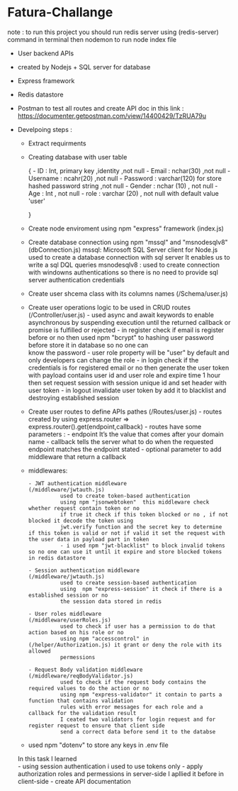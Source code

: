 # Fatura-Challange
note : to run this project you should run redis server using (redis-server) command in terminal then nodemon to run node index file

- User backend APIs 
- created by Nodejs + SQL server for database 
- Express framework 
- Redis datastore 
- Postman to test all routes and create API doc in this link :
          https://documenter.getpostman.com/view/14400429/TzRUA79u


- Develpoing steps : 
   - Extract requirments 
   - Creating database with user table 

     { 
         - ID : Int, primary key ,identity ,not null
         - Email : nchar(30) ,not null
         - Username : ncahr(20) ,not null
         - Password : varchar(120) for store hashed password string ,not null
         - Gender : nchar (10) , not null
         - Age : Int , not null
         - role : varchar (20) , not null with default value 'user'

     } 

   - Create node enviroment using npm "express" framework                        (index.js)
         
   - Create database connection using npm "mssql" and "msnodesqlv8"              (dbConnection.js)
      mssql: Microsoft SQL Server client for Node.js used to create a database connection with sql server 
             It enables us to write a sql DQL queries 
      msnodesqlv8 : used to create connection with windowns authentications so there is no need to provide sql server authentication credentials 

   - Create user shcema class with its columns names                       (/Schema/user.js)

   - Create user operations logic to be used in CRUD routes                (/Controller/user.js)
         - used async and await keywords to enable asynchronous by suspending execution until the returned 
           callback or promise is fulfilled or rejected
         - in register check if email is register before or no then used npm "bcrypt" to hashing user password before 
           store it in database so no one can   
           know the password 
         - user role property will be "user" by default and only developers can change the role 
         - in login check if the credentials is for registered email or no then generate the user token with payload
           contains user id and user role and expire time 1 hour then set request session with session unique id 
           and set header with user token 
         - in logout invalidate user token by add it to blacklist and destroying established session 
         
   - Create user routes to define APIs pathes                        (/Routes/user.js)
         - routes created by using express.router => express.router().get(endpoint,callback)
         - routes have some parameters :
              - endpoint It’s the value that comes after your domain name 
              - callback tells the server what to do when the requested endpoint matches the endpoint stated
              - optional parameter to add middleware that return a callback 

   - middlewares:

         - JWT authentication middleware                    (/middleware/jwtauth.js)
                   used to create token-based authentication  
                   using npm "jsonwebtoken"  this middleware check whether request contain token or no 
                   if true it check if this token blocked or no , if not blocked it decode the token using 
                   jwt.verify function and the secret key to determine if this token is valid or not if valid it set the request with the user data in payload part in token  
                   - i used npm "jwt-blacklist" to block invalid tokens so no one can use it until it expire and store blocked tokens in redis datastore

         - Session authentication middleware                  (/middleware/jwtauth.js)
                   used to create session-based authentication  
                   using  npm "express-session" it check if there is a established session or no 
                   the session data stored in redis 

         - User roles middleware                              (/middleware/userRoles.js)
                   used to check if user has a permission to do that action based on his role or no
                   using npm "accesscontrol" in (/helper/Authorization.js) it grant or deny the role with its allowed 
                   permessions  

         - Request Body validation middleware                   (/middleware/reqBodyValidator.js)
                   used to check if the request body contains the required values to do the action or no
                   using npm "express-validator" it contain to parts a function that contains validation 
                   rules with error messages for each role and a callback for the validation result 
                   I ceated two validators for login request and for register request to ensure that client side 
                   send a correct data before send it to the databse 

    - used npm "dotenv" to store any keys in .env file 
    




    In this task I learned  
           - using session authentication i used to use tokens only 
           - apply authorization roles and permessions in server-side 
             I apllied it before in client-side
           - create API documentation 
             


